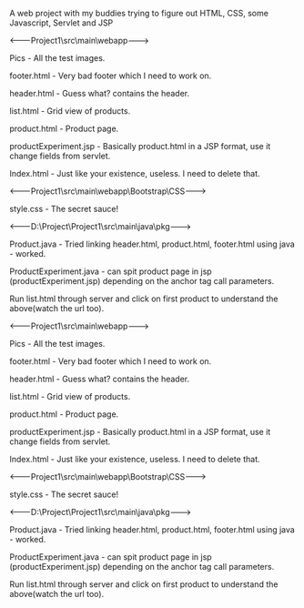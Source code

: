  A web project with my buddies trying to figure out HTML, CSS, some Javascript, Servlet and JSP


<---Project1\src\main\webapp--->

Pics - All the test images.

footer.html - Very bad footer which I need to work on.

header.html - Guess what? contains the header.

list.html - Grid view of products.

product.html - Product page.

productExperiment.jsp - Basically product.html in a JSP format, use it change fields from servlet.

Index.html - Just like your existence, useless. I need to delete that.

<---Project1\src\main\webapp\Bootstrap\CSS--->

style.css - The secret sauce!



<---D:\Project\Project1\src\main\java\pkg--->

Product.java - Tried linking header.html, product.html, footer.html using java - worked.

ProductExperiment.java - can spit product page in jsp (productExperiment.jsp) depending on the anchor tag call parameters. 

Run list.html through server and click on first product to understand the above(watch the url too).
 


<---Project1\src\main\webapp--->

Pics - All the test images.

footer.html - Very bad footer which I need to work on.

header.html - Guess what? contains the header.

list.html - Grid view of products.

product.html - Product page.

productExperiment.jsp - Basically product.html in a JSP format, use it change fields from servlet.

Index.html - Just like your existence, useless. I need to delete that.

<---Project1\src\main\webapp\Bootstrap\CSS--->

style.css - The secret sauce!



<---D:\Project\Project1\src\main\java\pkg--->

Product.java - Tried linking header.html, product.html, footer.html using java - worked.

ProductExperiment.java - can spit product page in jsp (productExperiment.jsp) depending on the anchor tag call parameters. 

Run list.html through server and click on first product to understand the above(watch the url too).
 
